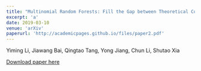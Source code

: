 ```yaml
---
title: "Multinomial Random Forests: Fill the Gap between Theoretical Consistency and Empirical Soundness"
excerpt: 'a'
date: 2019-03-10
venue: 'arXiv'
paperurl: 'http://academicpages.github.io/files/paper2.pdf'
---
```

Yiming Li, Jiawang Bai, Qingtao Tang, Yong Jiang, Chun Li, Shutao Xia

[Download paper here](https://arxiv.org/abs/1903.04003)
